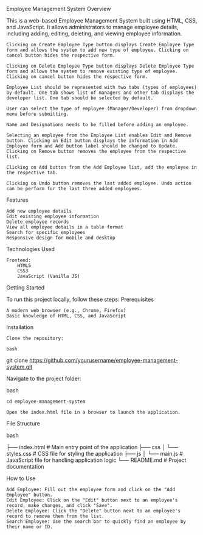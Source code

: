 Employee Management System
Overview

This is a web-based Employee Management System built using HTML, CSS, and JavaScript. It allows administrators to manage employee details, including adding, editing, deleting, and viewing employee information.


    Clicking on Create Employee Type button displays Create Employee Type form and allows the system to add new type of employee. Clicking on cancel button hides the respective form.

    Clicking on Delete Employee Type button displays Delete Employee Type form and allows the system to remove existing type of employee. Clicking on cancel button hides the respective form.

    Employee List should be represented with two tabs (types of employees) by default. One tab shows list of managers and other tab displays the developer list. One tab should be selected by default.

    User can select the type of employee (Manager/Developer) from dropdown menu before submitting.

    Name and Designations needs to be filled before adding an employee.

    Selecting an employee from the Employee List enables Edit and Remove button. Clicking on Edit button displays the information in Add Employee form and Add button label should be changed to Update. Clicking on Remove button removes the employee from the respective list.

    Clicking on Add button from the Add Employee list, add the employee in the respective tab.

    Clicking on Undo button removes the last added employee. Undo action can be perform for the last three added employees.

Features

    Add new employee details
    Edit existing employee information
    Delete employee records
    View all employee details in a table format
    Search for specific employees
    Responsive design for mobile and desktop

Technologies Used

    Frontend:
        HTML5
        CSS3
        JavaScript (Vanilla JS)

Getting Started

To run this project locally, follow these steps:
Prerequisites

    A modern web browser (e.g., Chrome, Firefox)
    Basic knowledge of HTML, CSS, and JavaScript

Installation

    Clone the repository:

    bash

git clone https://github.com/yourusername/employee-management-system.git

Navigate to the project folder:

bash

    cd employee-management-system

    Open the index.html file in a browser to launch the application.

File Structure

bash

├── index.html         # Main entry point of the application
├── css
│   └── styles.css     # CSS file for styling the application
├── js
│   └── main.js        # JavaScript file for handling application logic
└── README.md          # Project documentation

How to Use

    Add Employee: Fill out the employee form and click on the "Add Employee" button.
    Edit Employee: Click on the "Edit" button next to an employee's record, make changes, and click "Save".
    Delete Employee: Click the "Delete" button next to an employee's record to remove them from the list.
    Search Employee: Use the search bar to quickly find an employee by their name or ID.
